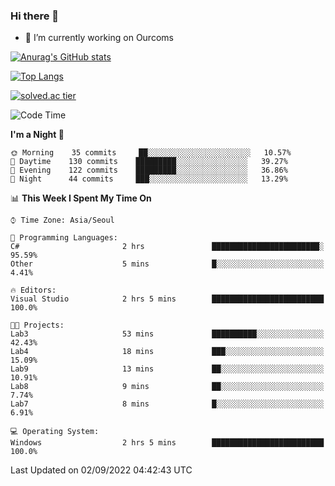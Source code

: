 ### Hi there 👋

- 🔭 I’m currently working on Ourcoms

<!--
**Rhange/Rhange** is a ✨ _special_ ✨ repository because its `README.md` (this file) appears on your GitHub profile.

Here are some ideas to get you started:

- 🌱 I’m currently learning ...
- 👯 I’m looking to collaborate on ...
- 🤔 I’m looking for help with ...
- 💬 Ask me about ...
- 📫 How to reach me: ...
- 😄 Pronouns: ...
- ⚡ Fun fact: ...
-->

[![Anurag's GitHub stats](https://github-readme-stats.vercel.app/api?username=rhange&show_icons=true&theme=gruvbox)](https://github.com/anuraghazra/github-readme-stats)

[![Top Langs](https://github-readme-stats.vercel.app/api/top-langs/?username=rhange&layout=compact&theme=gruvbox)](https://github.com/anuraghazra/github-readme-stats)

[![solved.ac tier](http://mazassumnida.wtf/api/generate_badge?boj=rhange0511)](https://solved.ac/rhange0511)

  <!--START_SECTION:waka-->
![Code Time](http://img.shields.io/badge/Code%20Time-525%20hrs%2029%20mins-blue)

**I'm a Night 🦉** 

```text
🌞 Morning    35 commits     ██░░░░░░░░░░░░░░░░░░░░░░░   10.57% 
🌆 Daytime    130 commits    █████████░░░░░░░░░░░░░░░░   39.27% 
🌃 Evening    122 commits    █████████░░░░░░░░░░░░░░░░   36.86% 
🌙 Night      44 commits     ███░░░░░░░░░░░░░░░░░░░░░░   13.29%

```


📊 **This Week I Spent My Time On** 

```text
⌚︎ Time Zone: Asia/Seoul

💬 Programming Languages: 
C#                       2 hrs               ████████████████████████░   95.59% 
Other                    5 mins              █░░░░░░░░░░░░░░░░░░░░░░░░   4.41%

🔥 Editors: 
Visual Studio            2 hrs 5 mins        █████████████████████████   100.0%

🐱‍💻 Projects: 
Lab3                     53 mins             ██████████░░░░░░░░░░░░░░░   42.43% 
Lab4                     18 mins             ███░░░░░░░░░░░░░░░░░░░░░░   15.09% 
Lab9                     13 mins             ██░░░░░░░░░░░░░░░░░░░░░░░   10.91% 
Lab8                     9 mins              ██░░░░░░░░░░░░░░░░░░░░░░░   7.74% 
Lab7                     8 mins              █░░░░░░░░░░░░░░░░░░░░░░░░   6.91%

💻 Operating System: 
Windows                  2 hrs 5 mins        █████████████████████████   100.0%

```


 Last Updated on 02/09/2022 04:42:43 UTC
<!--END_SECTION:waka-->
